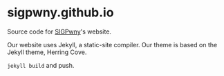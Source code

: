 sigpwny.github.io
============

Source code for [SIGPwny](//sigpwny.github.io)'s website.

Our website uses Jekyll, a static-site compiler. Our theme is based on the Jekyll theme, Herring Cove.

`jekyll build` and push.
